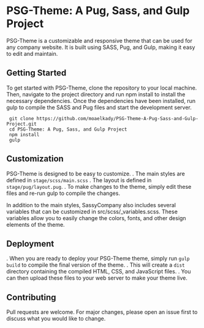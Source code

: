 # PSG-Theme: A Pug, Sass, and Gulp Project
PSG-Theme is a customizable and responsive theme that can be used for any company website. It is built using SASS, Pug, and Gulp, making it easy to edit and maintain.

## Getting Started
To get started with PSG-Theme, clone the repository to your local machine. Then, navigate to the project directory and run npm install to install the necessary dependencies. Once the dependencies have been installed, run gulp to compile the SASS and Pug files and start the development server.

```
 git clone https://github.com/moaelkady/PSG-Theme-A-Pug-Sass-and-Gulp-Project.git
 cd PSG-Theme: A Pug, Sass, and Gulp Project
 npm install
 gulp
```

## Customization
PSG-Theme is designed to be easy to customize. 
. The main styles are defined in `stage/scss/main.scss`
. The layout is defined in `stage/pug/layout.pug`. 
. To make changes to the theme, simply edit these files and re-run gulp to compile the changes.

In addition to the main styles, SassyCompany also includes several variables that can be customized in src/scss/_variables.scss. These variables allow you to easily change the colors, fonts, and other design elements of the theme.

## Deployment
. When you are ready to deploy your PSG-Theme theme, simply run `gulp build` to compile the final version of the theme. 
. This will create a `dist` directory containing the compiled HTML, CSS, and JavaScript files. 
. You can then upload these files to your web server to make your theme live.

## Contributing
Pull requests are welcome. For major changes, please open an issue first to discuss what you would like to change.
